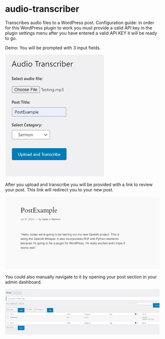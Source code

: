 # audio-transcriber

Transcribes audio files to a WordPress post.
Configuration guide: in order for this WordPress plugin to work you must provide a valid API key in the plugin settings menu after you have entered 
a valid API KEY it will be ready to go.

Demo: You will be prompted with 3 input fields.


![My Image](input_field.JPG)


After you upload and transcribe you will be provided with a link to review your post. This link will redirect you to your new post.


![My Image](post_example.JPG)


You could also manually navigate to it by opening your post section in your admin dashboard.


![My Image](manual_navigation.JPG)
